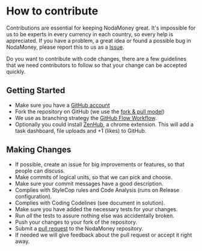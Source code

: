 # How to contribute
Contributions are essential for keeping NodaMoney great. It's impossible for us to be experts in every currency in each country,
so every help is appreciated. If you have a problem, a great idea or found a possible bug in NodaMoney, please report this to us
as a [Issue](https://github.com/remyvd/NodaMoney/issues).

Do you want to contribute with code changes, there are a few guidelines that we need contributors to follow so that your change
can be accepted quickly.

## Getting Started
* Make sure you have a [GitHub account](https://github.com/signup/free)
* Fork the repository on GitHub (we use the [fork & pull model](https://help.github.com/articles/using-pull-requests))
* We use as branching strategy the [GitHub Flow Workflow](https://guides.github.com/introduction/flow/).
* Optionally you could install [ZenHub](https://www.zenhub.io/), a chrome extension. This will add a task dashboard, file uploads
  and +1 (likes) to GitHub.

## Making Changes
* If possible, create an issue for big improvements or features, so that people can discuss.
* Make commits of logical units, so that we can pick and choose.
* Make sure your commit messages have a good description.
* Complies with StyleCop rules and Code Analysis (runs on Release configuration).
* Complies with Coding Codelines (see document in solution).
* Make sure you have added the necessary tests for your changes.
* Run _all_ the tests to assure nothing else was accidentally broken.
* Push your changes to your fork of the repository.
* Submit a [pull request](https://help.github.com/articles/creating-a-pull-request/) to the NodaMoney repository.
* If needed we will give feedback about the pull request or accept it right away.
